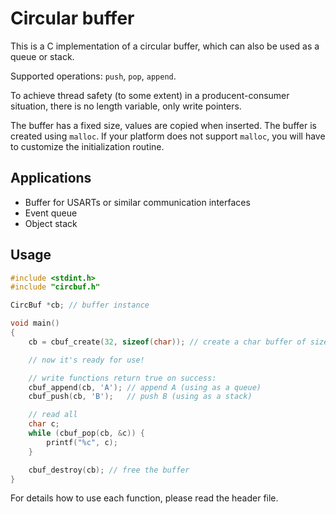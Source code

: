 Circular buffer
===============

This is a C implementation of a circular buffer, which can also be used
as a queue or stack.

Supported operations: `push`, `pop`, `append`.

To achieve thread safety (to some extent) in a producent-consumer situation,
there is no length variable, only write pointers.

The buffer has a fixed size, values are copied when inserted. The buffer is created using `malloc`.
If your platform does not support `malloc`, you will have to customize the initialization routine.

Applications
------------

- Buffer for USARTs or similar communication interfaces
- Event queue
- Object stack

Usage
-----

```c
#include <stdint.h>
#include "circbuf.h"

CircBuf *cb; // buffer instance

void main()
{
	cb = cbuf_create(32, sizeof(char)); // create a char buffer of size 32.

	// now it's ready for use!

    // write functions return true on success:
	cbuf_append(cb, 'A'); // append A (using as a queue)
	cbuf_push(cb, 'B');   // push B (using as a stack)

	// read all
	char c;
	while (cbuf_pop(cb, &c)) {
		printf("%c", c);
	}

	cbuf_destroy(cb); // free the buffer
}
```

For details how to use each function, please read the header file.
